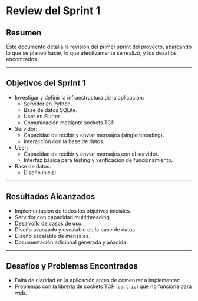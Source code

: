# Review del Sprint 1

## Resumen

Este documento detalla la revisión del primer sprint del proyecto, abarcando lo que se planeó hacer, lo que efectivamente se realizó, y los desafíos encontrados.

---

## Objetivos del Sprint 1

- Investigar y definir la infraestructura de la aplicación:
  - Servidor en Python.
  - Base de datos SQLite.
  - User en Flutter.
  - Comunicación mediante sockets TCP.
- Servidor:
  - Capacidad de recibir y enviar mensajes (singlethreading).
  - Interacción con la base de datos.
- User:
  - Capacidad de recibir y enviar mensajes con el servidor.
  - Interfaz básica para testing y verificación de funcionamiento.
- Base de datos:
  - Diseño inicial.

---

## Resultados Alcanzados

- Implementación de todos los objetivos iniciales.
- Servidor con capacidad multithreading.
- Desarrollo de casos de uso.
- Diseño avanzado y escalable de la base de datos.
- Diseño escalable de mensajes.
- Documentación adicional generada y añadida.

---

## Desafíos y Problemas Encontrados

- Falta de claridad en la aplicación antes de comenzar a implementar:
- Problemas con la librería de sockets TCP (`dart:io`) que no funciona para web.